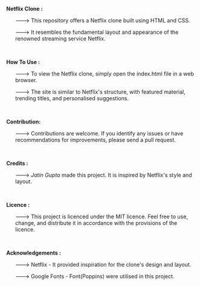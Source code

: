 <b>Netflix Clone :</b>
<ul>--->  This repository offers a Netflix clone built using HTML and CSS. </ul><ul>--->  It resembles the fundamental layout and appearance of the renowned streaming service Netflix.</ul><br>

<b>How To Use :</b>
<ul>--->  To view the Netflix clone, simply open the index.html file in a web browser. </ul>
<ul>--->  The site is similar to Netflix's structure, with featured material, trending titles, and personalised suggestions.</ul><br>

<b>Contribution:</b>
<ul>--->  Contributions are welcome. If you identify any issues or have recommendations for improvements, please send a pull request.</ul><br>

<b>Credits :</b>
<ul>--->  <i>Jatin Gupta</i> made this project. It is inspired by Netflix's style and layout.</ul><br>

<b>Licence :</b>
<ul>--->  This project is licenced under the MIT licence. Feel free to use, change, and distribute it in accordance with the provisions of the licence.</ul><br>

<b>Acknowledgements :</b>
<ul>--->  Netflix - It provided inspiration for the clone's design and layout.</ul>
<ul>--->  Google Fonts - Font(Poppins) were utilised in this project.</ul>
